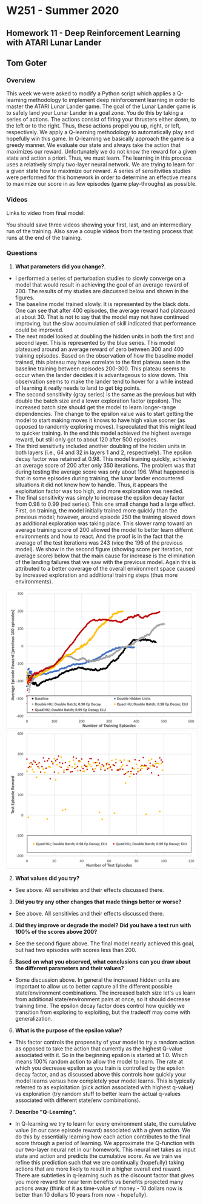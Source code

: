 # W251 - Summer 2020
## Homework 11 - Deep Reinforcement Learning with ATARI Lunar Lander
## Tom Goter

### Overview
This week we were asked to modify a Python script which applies a Q-learning methodology to implement deep reinforcement learning in order to master the ATARI Lunar Lander game. The goal of the Lunar Lander game is to safely land your Lunar Lander in a goal zone. You do this by taking a series of actions. The actions consist of firing your thrusters either down, to the left or to the right. Thus, these actions propel you up, right, or left, respectively. We apply a Q-learning methodology to automatically play and hopefully win this game. In Q-learning we basically approach the game is a greedy manner. We evaluate our state and always take the action that maximizes our reward. Unfortunately we do not know the reward for a given state and action a priori. Thus, we must learn. The learning in this process uses a relatively simply two-layer neural network. We are trying to learn for a given state how to maximize our reward. A series of sensitivities studies were performed for this homework in order to determine an effective means to maximize our score in as few episodes (game play-throughs) as possible.

### Videos
Links to video from final model: 

You should save three videos showing your first, last, and an intermediary run of the training. Also save a couple videos from the testing process that runs at the end of the training.


### Questions
1. **What parameters did you change?**. 
- I performed a series of perturbation studies to slowly converge on a model that would result in achieving the goal of an average reward of 200. The results of my studies are discussed below and shown in the figures.
- The baseline model trained slowly. It is represented by the black dots. One can see that after 400 episodes, the average reward had plateaued at about 30. That is not to say that the model may not have continued improving, but the slow accumulation of skill indicated that performance could be improved.
- The next model looked at doubling the hidden units in both the first and second layer. This is represented by the blue series. This model plateaued around an average reward of zero between 300 and 400 training episodes. Based on the observation of how the baseline model trained, this plateau may have correlate to the first plateau seen in the baseline training between episodes 200-300. This plateau seems to occur when the lander decides it is advantageous to slow down. This observation seems to make the lander tend to hover for a while instead of learning it really needs to land to get big points.
- The second sensitivity (gray series) is the same as the previous but with double the batch size and a lower exploration factor (epsilon). The increased batch size should get the model to learn longer-range dependencies. The change to the epsilon value was to start getting the model to start making moves it knows to have high value sooner (as opposed to randomly exploring moves). I speculated that this might lead to quicker training. In the end this model achieved the highest average reward, but still only got to about 120 after 500 episodes.
- The third sensitivity included another doubling of the hidden units in both layers (i.e., 64 and 32 in layers 1 and 2, respectively). The epsilon decay factor was retained at 0.98. This model training quickly, achieving an average score of 200 after only 350 iterations. The problem was that during testing the average score was only about 196. What happened is that in some episodes during training, the lunar lander encountered situations it did not know how to handle. Thus, it appears the exploitation factor was too high, and more exploration was needed.
- The final sensitivity was simply to increase the epsilon decay factor from 0.98 to 0.99 (red series). This one small change had a large effect. First, on training, the model initially trained more quickly than the previous model; however, around episode 250 the training slowed down as additional exploration was taking place. This slower ramp toward an average training score of 200 allowed the model to better learn differnt environments and how to react. And the proof is in the fact that the average of the test iterations was 243 (vice the 196 of the previous model). We show in the second figure (showing score per iteration, not average score) below that the main cause for increase is the elimination of the landing failures that we saw with the previous model. Again this is attributed to a better coverage of the overall environment space caused by increased exploration and additional training steps (thus more environments).

![Model Comparison](/hw11/img/avg_score.png)
![Test Comparison](/hw11/img/test_scores.png)


2. **What values did you try?** 
- See above. All sensitivies and their effects discussed there.
3. **Did you try any other changes that made things better or worse?**
- See above. All sensitivies and their effects discussed there.
4. **Did they improve or degrade the model? Did you have a test run with 100% of the scores above 200?**
- See the second figure above. The final model nearly achieved this goal, but had two episodes with scores less than 200.
5. **Based on what you observed, what conclusions can you draw about the different parameters and their values?**
- Some discussion above. In general the increased hidden units are important to allow us to better capture all the different possible state/environment combinations. The increased batch size let's us learn from additional state/environment pairs at once, so it should decrease training time. The epsilon decay factor does control how quickly we transition from exploring to exploiting, but the tradeoff may come with generalization.
6. **What is the purpose of the epsilon value?**
- This factor controls the propensity of your model to try a random action as opposed to take the action that currently as the highest Q-value associated with it. So in the beginning epsilon is started at 1.0. Which means 100% random action to allow the model to learn. The rate at which you decrease epsilon as you train is controlled by the epsilon decay factor, and as discussed above this controls how quickly your model learns versus how completely your model learns. This is typically referred to as exploitation (pick action associated with highest q-value) vs exploration (try random stuff to better learn the actual q-values associated with different state/env combinations).
7. **Describe "Q-Learning".**
- In Q-learning we try to learn for every environment state, the cumulative value (in our case episode reward) associated with a given action. We do this by essentially learning how each action contributes to the final score through a period of learning. We approximate the Q-function with our two-layer neural net in our homework. This neural net takes as input state and action and predicts the cumulative score. As we train we refine this prediction such that we are continually (hopefully) taking actions that are more likely to result in a higher overall end reward. There are subtleties in q-learning such as the discount factor that gives you more reward for near term benefits vs benefits projected many actions away (think of it as time-value of money - 10 dollars now is better than 10 dollars 10 years from now - hopefully).
